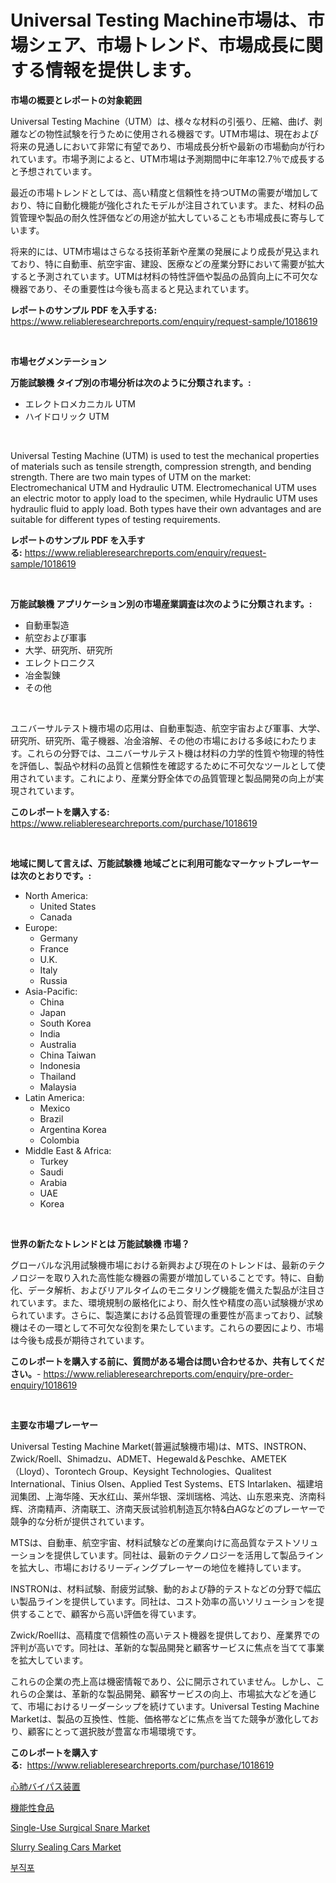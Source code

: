 <p><h1>Universal Testing Machine市場は、市場シェア、市場トレンド、市場成長に関する情報を提供します。</h1></p><p><strong>市場の概要とレポートの対象範囲</strong></p>
<p><p>Universal Testing Machine（UTM）は、様々な材料の引張り、圧縮、曲げ、剥離などの物性試験を行うために使用される機器です。UTM市場は、現在および将来の見通しにおいて非常に有望であり、市場成長分析や最新の市場動向が行われています。市場予測によると、UTM市場は予測期間中に年率12.7％で成長すると予想されています。</p><p>最近の市場トレンドとしては、高い精度と信頼性を持つUTMの需要が増加しており、特に自動化機能が強化されたモデルが注目されています。また、材料の品質管理や製品の耐久性評価などの用途が拡大していることも市場成長に寄与しています。</p><p>将来的には、UTM市場はさらなる技術革新や産業の発展により成長が見込まれており、特に自動車、航空宇宙、建設、医療などの産業分野において需要が拡大すると予測されています。UTMは材料の特性評価や製品の品質向上に不可欠な機器であり、その重要性は今後も高まると見込まれています。</p></p>
<p><strong>レポートのサンプル PDF を入手する:</strong> <a href="https://www.reliableresearchreports.com/enquiry/request-sample/1018619">https://www.reliableresearchreports.com/enquiry/request-sample/1018619</a></p>
<p>&nbsp;</p>
<p><strong>市場セグメンテーション</strong></p>
<p><strong>万能試験機 タイプ別の市場分析は次のように分類されます。:</strong></p>
<p><ul><li>エレクトロメカニカル UTM</li><li>ハイドロリック UTM</li></ul></p>
<p>&nbsp;</p>
<p><p>Universal Testing Machine (UTM) is used to test the mechanical properties of materials such as tensile strength, compression strength, and bending strength. There are two main types of UTM on the market: Electromechanical UTM and Hydraulic UTM. Electromechanical UTM uses an electric motor to apply load to the specimen, while Hydraulic UTM uses hydraulic fluid to apply load. Both types have their own advantages and are suitable for different types of testing requirements.</p></p>
<p><strong>レポートのサンプル PDF を入手する:</strong>&nbsp;<a href="https://www.reliableresearchreports.com/enquiry/request-sample/1018619">https://www.reliableresearchreports.com/enquiry/request-sample/1018619</a></p>
<p>&nbsp;</p>
<p><strong> 万能試験機 アプリケーション別の市場産業調査は次のように分類されます。:</strong></p>
<p><ul><li>自動車製造</li><li>航空および軍事</li><li>大学、研究所、研究所</li><li>エレクトロニクス</li><li>冶金製錬</li><li>その他</li></ul></p>
<p>&nbsp;</p>
<p><p>ユニバーサルテスト機市場の応用は、自動車製造、航空宇宙および軍事、大学、研究所、研究所、電子機器、冶金溶解、その他の市場における多岐にわたります。これらの分野では、ユニバーサルテスト機は材料の力学的性質や物理的特性を評価し、製品や材料の品質と信頼性を確認するために不可欠なツールとして使用されています。これにより、産業分野全体での品質管理と製品開発の向上が実現されています。</p></p>
<p><strong>このレポートを購入する:</strong>&nbsp; <a href="https://www.reliableresearchreports.com/purchase/1018619">https://www.reliableresearchreports.com/purchase/1018619</a></p>
<p>&nbsp;</p>
<p><strong>地域に関して言えば、万能試験機 地域ごとに利用可能なマーケットプレーヤーは次のとおりです。:</strong></p>
<p><ul>
    <li>
        North America:
        <ul>
            <li>United States</li>
            <li>Canada</li>
        </ul>
    </li>
    <li>
        Europe:
        <ul>
            <li>Germany</li>
            <li>France</li>
            <li>U.K.</li>
            <li>Italy</li>
            <li>Russia</li>
        </ul>
    </li>
    <li>
        Asia-Pacific:
        <ul>
            <li>China</li>
            <li>Japan</li>
            <li>South Korea</li>
            <li>India</li>
            <li>Australia</li>
            <li>China Taiwan</li>
            <li>Indonesia</li>
            <li>Thailand</li>
            <li>Malaysia</li>
        </ul>
    </li>
    <li>
        Latin America:
        <ul>
            <li>Mexico</li>
            <li>Brazil</li>
            <li>Argentina Korea</li>
            <li>Colombia</li>
        </ul>
    </li>
    <li>
        Middle East & Africa:
        <ul>
            <li>Turkey</li>
            <li>Saudi</li>
            <li>Arabia</li>
            <li>UAE</li>
            <li>Korea</li>
        </ul>
    </li>
    </ul></p>
<p>&nbsp;</p>
<p><strong>世界の新たなトレンドとは 万能試験機 市場？</strong></p>
<p><p>グローバルな汎用試験機市場における新興および現在のトレンドは、最新のテクノロジーを取り入れた高性能な機器の需要が増加していることです。特に、自動化、データ解析、およびリアルタイムのモニタリング機能を備えた製品が注目されています。また、環境規制の厳格化により、耐久性や精度の高い試験機が求められています。さらに、製造業における品質管理の重要性が高まっており、試験機はその一環として不可欠な役割を果たしています。これらの要因により、市場は今後も成長が期待されています。</p></p>
<p><strong>このレポートを購入する前に、質問がある場合は問い合わせるか、共有してください。</strong>- <a href="https://www.reliableresearchreports.com/enquiry/pre-order-enquiry/1018619">https://www.reliableresearchreports.com/enquiry/pre-order-enquiry/1018619</a></p>
<p>&nbsp;</p>
<p><strong>主要な市場プレーヤー</strong></p>
<p><p>Universal Testing Machine Market(普遍試験機市場)は、MTS、INSTRON、Zwick/Roell、Shimadzu、ADMET、Hegewald＆Peschke、AMETEK（Lloyd）、Torontech Group、Keysight Technologies、Qualitest International、Tinius Olsen、Applied Test Systems、ETS Intarlaken、福建培润集团、上海华隆、天水红山、莱州华银、深圳瑞格、鸿达、山东恩来克、济南科辉、济南精声、济南联工、济南天辰试验机制造瓦尔特&白AGなどのプレーヤーで競争的な分析が提供されています。</p><p>MTSは、自動車、航空宇宙、材料試験などの産業向けに高品質なテストソリューションを提供しています。同社は、最新のテクノロジーを活用して製品ラインを拡大し、市場におけるリーディングプレーヤーの地位を維持しています。</p><p>INSTRONは、材料試験、耐疲労試験、動的および静的テストなどの分野で幅広い製品ラインを提供しています。同社は、コスト効率の高いソリューションを提供することで、顧客から高い評価を得ています。</p><p>Zwick/Roellは、高精度で信頼性の高いテスト機器を提供しており、産業界での評判が高いです。同社は、革新的な製品開発と顧客サービスに焦点を当てて事業を拡大しています。</p><p>これらの企業の売上高は機密情報であり、公に開示されていません。しかし、これらの企業は、革新的な製品開発、顧客サービスの向上、市場拡大などを通じて、市場におけるリーダーシップを続けています。Universal Testing Machine Marketは、製品の互換性、性能、価格帯などに焦点を当てた競争が激化しており、顧客にとって選択肢が豊富な市場環境です。</p></p>
<p><strong>このレポートを購入する:</strong>&nbsp;&nbsp;<a href="https://www.reliableresearchreports.com/purchase/1018619">https://www.reliableresearchreports.com/purchase/1018619</a></p>
<p><p><a href="https://github.com/cnnriuez22368/Market-Research-Report-List-1/blob/main/9668181188796.md">心肺バイパス装置</a></p><p><a href="https://medium.com/@francoweber2023/%E6%A9%9F%E8%83%BD%E6%80%A7%E9%A3%9F%E5%93%81%E5%B8%82%E5%A0%B4%E3%81%AE%E5%B1%95%E6%9C%9B-%E6%A5%AD%E7%95%8C%E6%A6%82%E6%B3%81%E3%81%A8%E4%BA%88%E6%B8%AC-2024%E5%B9%B4%E3%81%8B%E3%82%892031%E5%B9%B4-4bfbbdf63692">機能性食品</a></p><p><a href="https://view.publitas.com/reportprime-1/global-single-use-surgical-snare-market-size-and-market-trends-insights-and-projections-from-2023-to-2030/">Single-Use Surgical Snare Market</a></p><p><a href="https://github.com/RickHolmes3/Market-Research-Report-List-3/blob/main/slurry-sealing-cars-market.md">Slurry Sealing Cars Market</a></p><p><a href="https://medium.com/@cliftonfisher9067/%EB%B9%84%EC%A7%A0-%EC%9B%90%EB%8B%AC%EC%A7%81%EB%AC%BC-%EC%8B%9C%EC%9E%A5-%EC%A0%90%EC%9C%A0%EC%9C%A8-%EC%A7%84%ED%99%94-%EB%B0%8F-%EC%8B%9C%EC%9E%A5-%EC%84%B1%EC%9E%A5-%ED%8A%B8%EB%A0%8C%EB%93%9C-2024-2031-78d89ae8d392">부직포</a></p></p>